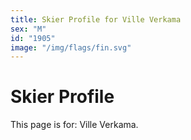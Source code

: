 ```yaml
---
title: Skier Profile for Ville Verkama
sex: "M"
id: "1905"
image: "/img/flags/fin.svg" 
---
```


# Skier Profile

This page is for: Ville Verkama.
    